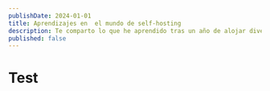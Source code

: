 ```yaml
---
publishDate: 2024-01-01
title: Aprendizajes en  el mundo de self-hosting
description: Te comparto lo que he aprendido tras un año de alojar diversos servicios para uso personal
published: false
---
```

# Test

